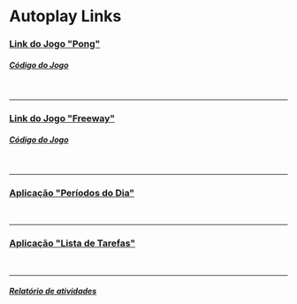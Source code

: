 # Autoplay Links

### [Link do Jogo "Pong"](https://editor.p5js.org/LeonarDev/present/AVdhVQ8ro)
##### [Código do Jogo](https://editor.p5js.org/LeonarDev/sketches/AVdhVQ8ro)

<br>
<hr>

### [Link do Jogo "Freeway"](https://editor.p5js.org/LeonarDev/present/UFaV1WJ4l)
##### [Código do Jogo](https://editor.p5js.org/LeonarDev/sketches/UFaV1WJ4l)


<br>
<hr>

### [Aplicação "Períodos do Dia"](https://github.com/LeonarDev/Autoplay/tree/main/projeto_datas)


<br>
<hr>

### [Aplicação "Lista de Tarefas"](https://github.com/LeonarDev/Autoplay/tree/main/projeto_lista_de_tarefas)

<br>
<hr>

##### [Relatório de atividades](https://docs.google.com/spreadsheets/d/1Prodhu5ArRMOwmDUNxrt9BOTZ2vCblK0FRldaDVtr-s/edit?usp=sharing)
